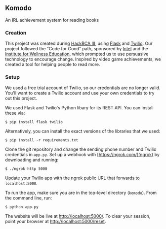 ## Komodo

An IRL achievement system for reading books

### Creation

This project was created during [HackBCA III](http://hackbca.com/),
using [Flask](http://flask.pocoo.org/) and [Twilio](https://www.twilio.com/).
Our project followed the "Code for Good" path, sponsored by [Intel](http://www.intel.com/)
and the [Institute for Wellness Education](https://www.instituteforwellness.com/),
which prompted us to use persuasive technology to encourage change. Inspired by
video game achievements, we created a tool for helping people to read more.

### Setup

We used a free trial account of Twilio, so our credentials are no longer valid. You'll want to
create a Twilio account and use your own credentials to try out this project.

We used Flask and Twilio's Python libary for its REST API. You can install these via:

```
$ pip install flask twilio
```

Alternatively, you can install the exact versions of the libraries that we used:

```
$ pip install -r requirements.txt
```

Clone the git repository and change the sending phone number and Twilio credentials in ``app.py``.
Set up a webhook with [https://ngrok.com/](ngrok) by downloading and running:

```
$ ./ngrok http 5000
```

Update your Twilio app with the ngrok public URL that forwards to ``localhost:5000``.

To run the app, make sure you are in the top-level directory (``komodo``). From the command line, run:

```
$ python app.py
```

The website will be live at [http://localhost:5000/](http://localhost:5000).
To clear your session, point your browser at [http://localhost:5000/reset](http://localhost:5000/reset).
